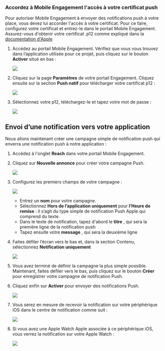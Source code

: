 ### <a name="grant-access-to-your-push-certificate-to-mobile-engagement"></a>Accordez à Mobile Engagement l'accès à votre certificat push
Pour autoriser Mobile Engagement à envoyer des notifications push à votre place, vous devez lui accorder l'accès à votre certificat. Pour ce faire, configurez votre certificat et entrez-le dans le portail Mobile Engagement. Assurez-vous d'obtenir votre certificat .p12 comme expliqué dans la [documentation d'Apple](https://developer.apple.com/library/prerelease/ios/documentation/IDEs/Conceptual/AppDistributionGuide/AddingCapabilities/AddingCapabilities.html#//apple_ref/doc/uid/TP40012582-CH26-SW6)

1. Accédez au portail Mobile Engagement. Vérifiez que vous vous trouvez dans l’application utilisée pour ce projet, puis cliquez sur le bouton **Activer** situé en bas :
   
    ![](./media/mobile-engagement-create-app-in-portal-new/engage-button.png)
2. Cliquez sur la page **Paramètres** de votre portail Engagement. Cliquez ensuite sur la section **Push natif** pour télécharger votre certificat p12 :
   
    ![](./media/mobile-engagement-ios-send-push/engagement-portal.png)
3. Sélectionnez votre p12, téléchargez-le et tapez votre mot de passe :
   
    ![](./media/mobile-engagement-ios-send-push/native-push-settings.png)

## <a id="send"></a>Envoi d’une notification vers votre application
Nous allons maintenant créer une campagne simple de notification push qui enverra une notification push à notre application :

1. Accédez à l'onglet **Reach** dans votre portail Mobile Engagement.
2. Cliquez sur **Nouvelle annonce** pour créer votre campagne Push.
   
    ![](./media/mobile-engagement-ios-send-push/new-announcement.png)
3. Configurez les premiers champs de votre campagne :
   
    ![](./media/mobile-engagement-ios-send-push/campaign-first-params.png)
   
   * Entrez un **nom** pour votre campagne. 
   * Sélectionnez **Hors de l’application uniquement** pour **l’Heure de remise** : il s’agit du type simple de notification Push Apple qui comprend du texte.
   * Dans le texte de notification, tapez d'abord le **titre** , qui sera la première ligne de la notification push
   * Tapez ensuite votre **message** , qui sera la deuxième ligne
4. Faites défiler l’écran vers le bas et, dans la section Contenu, sélectionnez **Notification uniquement**
   
    ![](./media/mobile-engagement-ios-send-push/campaign-content.png)
5. Vous avez terminé de définir la campagne la plus simple possible. Maintenant, faites défiler vers le bas, puis cliquez sur le bouton **Créer** pour enregistrer votre campagne de notification Push. 
6. Cliquez enfin sur **Activer** pour envoyer des notifications Push. 
   
    ![](./media/mobile-engagement-ios-send-push/campaign-activate.png)
7. Vous serez en mesure de recevoir la notification sur votre périphérique iOS dans le centre de notification comme suit :
   
    ![](./media/mobile-engagement-ios-send-push/iphone-notification.png)
8. Si vous avez une Apple Watch Apple associée à ce périphérique iOS, vous verrez la notification sur votre Apple Watch :
   
    ![](./media/mobile-engagement-ios-send-push/apple-watch.png)

